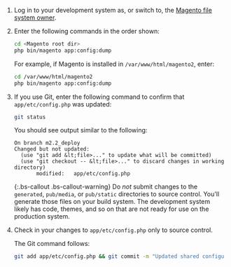 1.  Log in to your development system as, or switch to, the [Magento file system owner](https://glossary.magento.com/magento-file-system-owner).

1.  Enter the following commands in the order shown:

    ```bash
    cd <Magento root dir>
    php bin/magento app:config:dump
    ```

    For example, if Magento is installed in `/var/www/html/magento2`, enter:

    ```bash
    cd /var/www/html/magento2
    php bin/magento app:config:dump
    ```

1.  If you use Git, enter the following command to confirm that `app/etc/config.php` was updated:

    ```bash
    git status
    ```

    You should see output similar to the following:

    ```terminal
    On branch m2.2_deploy
    Changed but not updated:
      (use "git add &lt;file>..." to update what will be committed)
      (use "git checkout -- &lt;file>..." to discard changes in working directory)
           modified:   app/etc/config.php
    ```

    {:.bs-callout .bs-callout-warning}
    Do _not_ submit changes to the `generated`, `pub/media`, or `pub/static` directories to source control. You'll generate those files on your build system. The development system likely has code, themes, and so on that are not ready for use on the production system.

1.  Check in your changes to `app/etc/config.php` only to source control.

    The Git command follows:

    ```bash
    git add app/etc/config.php && git commit -m "Updated shared configuration" && git push mconfig m2.2_deploy
    ```
